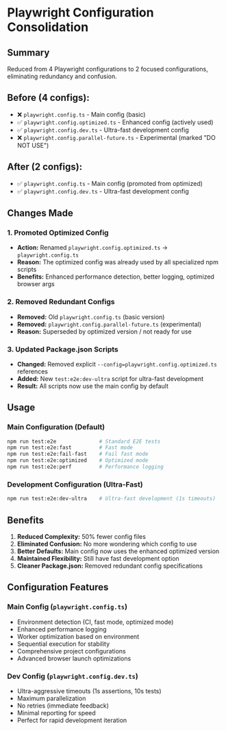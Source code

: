 # Playwright Configuration Consolidation

## Summary
Reduced from 4 Playwright configurations to 2 focused configurations, eliminating redundancy and confusion.

## Before (4 configs):
- ❌ `playwright.config.ts` - Main config (basic)
- ✅ `playwright.config.optimized.ts` - Enhanced config (actively used)
- ✅ `playwright.config.dev.ts` - Ultra-fast development config
- ❌ `playwright.config.parallel-future.ts` - Experimental (marked "DO NOT USE")

## After (2 configs):
- ✅ `playwright.config.ts` - Main config (promoted from optimized)
- ✅ `playwright.config.dev.ts` - Ultra-fast development config

## Changes Made

### 1. Promoted Optimized Config
- **Action:** Renamed `playwright.config.optimized.ts` → `playwright.config.ts`
- **Reason:** The optimized config was already used by all specialized npm scripts
- **Benefits:** Enhanced performance detection, better logging, optimized browser args

### 2. Removed Redundant Configs
- **Removed:** Old `playwright.config.ts` (basic version)
- **Removed:** `playwright.config.parallel-future.ts` (experimental)
- **Reason:** Superseded by optimized version / not ready for use

### 3. Updated Package.json Scripts
- **Changed:** Removed explicit `--config=playwright.config.optimized.ts` references
- **Added:** New `test:e2e:dev-ultra` script for ultra-fast development
- **Result:** All scripts now use the main config by default

## Usage

### Main Configuration (Default)
```bash
npm run test:e2e              # Standard E2E tests
npm run test:e2e:fast         # Fast mode
npm run test:e2e:fail-fast    # Fail fast mode
npm run test:e2e:optimized    # Optimized mode
npm run test:e2e:perf         # Performance logging
```

### Development Configuration (Ultra-Fast)
```bash
npm run test:e2e:dev-ultra    # Ultra-fast development (1s timeouts)
```

## Benefits

1. **Reduced Complexity:** 50% fewer config files
2. **Eliminated Confusion:** No more wondering which config to use
3. **Better Defaults:** Main config now uses the enhanced optimized version
4. **Maintained Flexibility:** Still have fast development option
5. **Cleaner Package.json:** Removed redundant config specifications

## Configuration Features

### Main Config (`playwright.config.ts`)
- Environment detection (CI, fast mode, optimized mode)
- Enhanced performance logging
- Worker optimization based on environment
- Sequential execution for stability
- Comprehensive project configurations
- Advanced browser launch optimizations

### Dev Config (`playwright.config.dev.ts`)
- Ultra-aggressive timeouts (1s assertions, 10s tests)
- Maximum parallelization
- No retries (immediate feedback)
- Minimal reporting for speed
- Perfect for rapid development iteration
